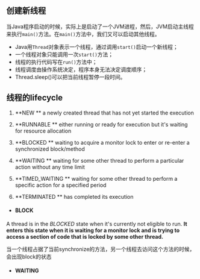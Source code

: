 ## 创建新线程

当Java程序启动的时候，实际上是启动了一个JVM进程，然后，JVM启动主线程来执行`main()`方法。在`main()`方法中，我们又可以启动其他线程。



- Java用`Thread`对象表示一个线程，通过调用`start()`启动一个新线程；
- 一个线程对象只能调用一次`start()`方法；
- 线程的执行代码写在`run()`方法中；
- 线程调度由操作系统决定，程序本身无法决定调度顺序；
- Thread.sleep()可以把当前线程暂停一段时间。



## 线程的lifecycle

1. **NEW ** a newly created thread that has not yet started the execution

2. **RUNNABLE ** either running or ready for execution but it's waiting for resource allocation

3. **BLOCKED ** waiting to acquire a monitor lock to enter or re-enter a synchronized block/method

4. **WAITING ** waiting for some other thread to perform a particular action without any time limit

5. **TIMED_WAITING ** waiting for some other thread to perform a specific action for a specified period

6. **TERMINATED ** has completed its execution

   

- #### BLOCK

A thread is in the *BLOCKED* state when it's currently not eligible to run. **It enters this state when it is waiting for a monitor lock and is trying to access a section of code that is locked by some other thread.**

当一个线程占据了当前synchronize的方法，另一个线程去访问这个方法的时候，会出现block的状态

- #### WAITING

